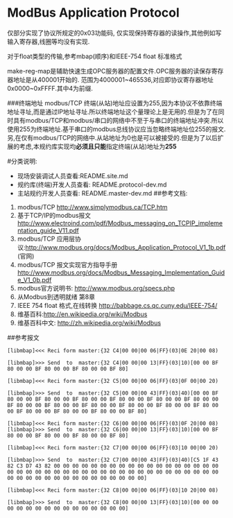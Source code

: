 # ModBus Application Protocol #
仅部分实现了协议所规定的0x03功能码,
仅实现保持寄存器的读操作,其他例如写输入寄存器,线圈等均没有实现.

对于float类型的传输,参考mbap(顺序)和IEEE-754 float 标准格式

make-reg-map是辅助快速生成OPC服务器的配置文件.OPC服务器的读保存寄存器地址是从400001开始的.
范围为4000001~465536,对应即协议寄存器地址0x0000~0xFFFF.其中4为前缀.

###终端地址
modbus/TCP 终端(从站)地址应设置为255,因为本协议不依靠终端地址寻址,而是通过IP地址寻址.所以终端地址这个量理论上是无用的.但是为了在同时具有modbus/TCP和modbus/串口的网络中不至于与串口的终端地址冲突.所以使用255为终端地址.基于串口的modbus总线协议应当忽略终端地址位255的报文.另,在仅有modbus/TCP的网络中.从站地址为0也是可以被接受的.但是为了以后扩展的考虑,本规约库实现均**必须且只能**指定终端(从站)地址为**255**

#分类说明:
* 现场安装调试人员查看:README.site.md
* 规约库(终端)开发人员查看: README.protocol-dev.md
* 主站规约开发人员查看: README.master-dev.md
##参考文档:
1. modbus/TCP http://www.simplymodbus.ca/TCP.htm
2. 基于TCP/IP的modbus报文 http://www.electroind.com/pdf/Modbus_messaging_on_TCPIP_implementation_guide_V11.pdf
3. modbus/TCP 应用层协议:http://www.modbus.org/docs/Modbus_Application_Protocol_V1_1b.pdf (官网)
4. modbus/TCP 报文实现官方指导手册 http://www.modbus.org/docs/Modbus_Messaging_Implementation_Guide_V1_0b.pdf
5. modbus官方说明书: http://www.modbus.org/specs.php 
6. 从Modbus到透明就绪  第8章
7. IEEE 754 float 格式,在线转换 http://babbage.cs.qc.cuny.edu/IEEE-754/
8. 维基百科:http://en.wikipedia.org/wiki/Modbus
9. 维基百科中文: http://zh.wikipedia.org/wiki/Modbus

##参考报文

	[libmbap]<<< Reci form master:{32 C4|00 00|00 06|FF}(03|0E 20|00 08)

	[libmbap]>>> Send  to  master:{32 C4|00 00|00 13|FF}(03|10)[00 00 BF 80 00 00 BF 80 00 00 BF 80 00 00 BF 80]

	[libmbap]<<< Reci form master:{32 C5|00 00|00 06|FF}(03|0F 00|00 20)

	[libmbap]>>> Send  to  master:{32 C5|00 00|00 43|FF}(03|40)[00 00 BF 80 00 00 BF 80 00 00 BF 80 00 00 BF 80 00 00 BF 80 00 00 BF 80 00 00 BF 80 00 00 BF 80 00 00 BF 80 00 00 BF 80 00 00 BF 80 00 00 BF 80 00 00 BF 80 00 00 BF 80 00 00 BF 80 00 00 BF 80]

	[libmbap]<<< Reci form master:{32 C6|00 00|00 06|FF}(03|0F 20|00 08)
	[libmbap]>>> Send  to  master:{32 C6|00 00|00 13|FF}(03|10)[00 00 BF 80 00 00 BF 80 00 00 BF 80 00 00 BF 80]

	[libmbap]<<< Reci form master:{32 C7|00 00|00 06|FF}(03|10 00|00 20)

	[libmbap]>>> Send  to  master:{32 C7|00 00|00 43|FF}(03|40)[C5 1F 43 82 C3 D7 43 82 00 00 00 00 00 00 00 00 00 00 00 00 00 00 00 00 00 00 00 00 00 00 00 00 00 00 00 00 00 00 00 00 00 00 00 00 00 00 00 00 00 00 00 00 00 00 00 00 00 00 00 00 00 00 00 00]

	[libmbap]<<< Reci form master:{32 C8|00 00|00 06|FF}(03|10 20|00 08)

	[libmbap]>>> Send  to  master:{32 C8|00 00|00 13|FF}(03|10)[00 00 00 00 00 00 00 00 00 00 00 00 00 00 00 00]


